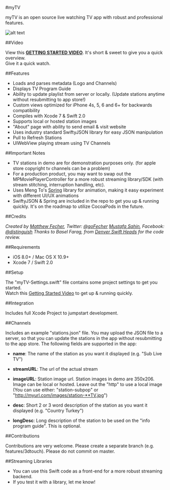 #myTV

myTV is an open source live watching TV app with robust and professional features.

![alt text](http://83colors.com/myTV_CAPS.png "myTV")

##Video

View this [**GETTING STARTED VIDEO**](https://youtu.be/m7jiajCHFvc).
It's short & sweet to give you a quick overview.  
Give it a quick watch.

##Features

- Loads and parses metadata (Logo and Channels)
- Displays TV Program Guide
- Ability to update playlist from server or locally. (Update stations anytime without resubmitting to app store!)
- Custom views optimized for iPhone 4s, 5, 6 and 6+ for backwards compatibility
- Compiles with Xcode 7 & Swift 2.0
- Supports local or hosted station images
- "About" page with ability to send email & visit website
- Uses industry standard SwiftyJSON library for easy JSON manipulation
- Pull to Refresh Stations
- UIWebView playing stream using TV Channels

##Important Notes

- TV stations in demo are for demonstration purposes only. (for apple store copyright tv channels can be a problem)
- For a production product, you may want to swap out the MPMoviePlayerController for a more robust streaming library/SDK (with stream stitching, interruption handling, etc).
- Uses Meng To's [Spring](https://github.com/MengTo/Spring) library for animation, making it easy experiment with different UI/UX animations
- SwiftyJSON & Spring are included in the repo to get you up & running quickly. It's on the roadmap to utilize CocoaPods in the future. 

##Credits

*Created by [Matthew Fecher](http://matthewfecher.com), Twitter: [@goFecher](http://twitter.com/goFecher)*
*[Mustafa Sahin](http://83colors.com), Facebook: [@distinguish](http://facebook.com/distinguish)*
*Thanks to Basel Farag, from [Denver Swift Heads](http://www.meetup.com/Denver-Swift-Heads/) for the code review.*

##Requirements

- iOS 8.0+ / Mac OS X 10.9+
- Xcode 7 / Swift 2.0

##Setup

The "myTV-Settings.swift" file contains some project settings to get you started.  
Watch this [Getting Started Video](https://youtu.be/m7jiajCHFvc) to get up & running quickly.

##Integration

Includes full Xcode Project to jumpstart development.

##Channels

Includes an example "stations.json" file. You may upload the JSON file to a server, so that you can update the stations in the app without resubmitting to the app store. The following fields are supported in the app:

- **name**: The name of the station as you want it displayed (e.g. "Sub Live TV")

- **streamURL**: The url of the actual stream

- **imageURL**: Station image url. Station images in demo are 350x206. Image can be local or hosted. Leave out the "http" to use a local image (You can use either: "station-subpop" or "http://myurl.com/images/station-**TV.jpg")

- **desc**: Short 2 or 3 word description of the station as you want it displayed (e.g. "Country Turkey")

- **longDesc**: Long description of the station to be used on the "info program guide". This is optional.

##Contributions

Contributions are very welcome. Please create a separate branch (e.g. features/3dtouch). Please do not commit on master.

##Streaming Libraries

- You can use this Swift code as a front-end for a more robust streaming backend.
- If you test it with a library, let me know!

